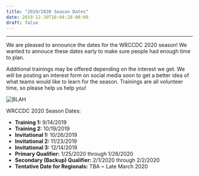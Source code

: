 ```yaml
---
title: "2019/2020 Season Dates"
date: 2019-12-30T16:04:28-08:00
draft: false
---
```

<hr>
We are pleased to announce the dates for the WRCCDC 2020 season! We wanted to annouce these dates early to make sure people had enough time to plan.<!--more-->

Additional trainings may be offered depending on the interest we get. We will be posting an interest form on social media soon to get a better idea of what teams would like to learn for the season. Trainings are all volunteer time, so please help us help you!

![BLAH](/images/comp1.jpg)

WRCCDC 2020 Season Dates:

- **Training 1:** 9/14/2019
- **Training 2:** 10/19/2019
- **Invitational 1:** 10/26/2019
- **Invitational 2:** 11/23/2019
- **Invitational 3:** 12/14/2019
- **Primary Qualifier:** 1/25/2020 through 1/26/2020
- **Secondary (Backup) Qualifier:** 2/1/2020 through 2/2/2020
- **Tentative Date for Regionals:** TBA ~ Late March 2020

